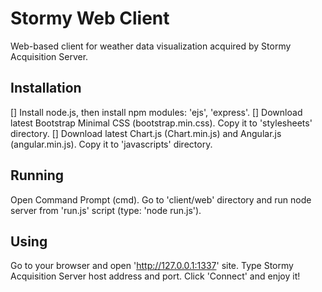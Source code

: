 Stormy Web Client
=================

Web-based client for weather data visualization acquired by Stormy Acquisition Server.

Installation
------------

[] Install node.js, then install npm modules: 'ejs', 'express'.
[] Download latest Bootstrap Minimal CSS (bootstrap.min.css). Copy it to 'stylesheets' directory.
[] Download latest Chart.js (Chart.min.js) and Angular.js (angular.min.js). Copy it to 'javascripts' directory.

Running
-------

Open Command Prompt (cmd). Go to 'client/web' directory and run node server from 'run.js' script (type: 'node run.js').

Using
-----

Go to your browser and open 'http://127.0.0.1:1337' site. Type Stormy Acquisition Server host address and port. Click 'Connect' and enjoy it!
